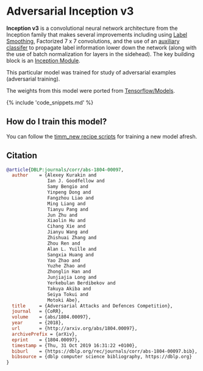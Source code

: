 # Adversarial Inception v3

**Inception v3** is a convolutional neural network architecture from the Inception family that makes several improvements including using [Label Smoothing](https://paperswithcode.com/method/label-smoothing), Factorized 7 x 7 convolutions, and the use of an [auxiliary classifer](https://paperswithcode.com/method/auxiliary-classifier) to propagate label information lower down the network (along with the use of batch normalization for layers in the sidehead). The key building block is an [Inception Module](https://paperswithcode.com/method/inception-v3-module).

This particular model was trained for study of adversarial examples (adversarial training).

The weights from this model were ported from [Tensorflow/Models](https://github.com/tensorflow/models).

{% include 'code_snippets.md' %}

## How do I train this model?

You can follow the [timm_new recipe scripts](https://rwightman.github.io/pytorch-image-models/scripts/) for training a new model afresh.

## Citation

```BibTeX
@article{DBLP:journals/corr/abs-1804-00097,
  author    = {Alexey Kurakin and
               Ian J. Goodfellow and
               Samy Bengio and
               Yinpeng Dong and
               Fangzhou Liao and
               Ming Liang and
               Tianyu Pang and
               Jun Zhu and
               Xiaolin Hu and
               Cihang Xie and
               Jianyu Wang and
               Zhishuai Zhang and
               Zhou Ren and
               Alan L. Yuille and
               Sangxia Huang and
               Yao Zhao and
               Yuzhe Zhao and
               Zhonglin Han and
               Junjiajia Long and
               Yerkebulan Berdibekov and
               Takuya Akiba and
               Seiya Tokui and
               Motoki Abe},
  title     = {Adversarial Attacks and Defences Competition},
  journal   = {CoRR},
  volume    = {abs/1804.00097},
  year      = {2018},
  url       = {http://arxiv.org/abs/1804.00097},
  archivePrefix = {arXiv},
  eprint    = {1804.00097},
  timestamp = {Thu, 31 Oct 2019 16:31:22 +0100},
  biburl    = {https://dblp.org/rec/journals/corr/abs-1804-00097.bib},
  bibsource = {dblp computer science bibliography, https://dblp.org}
}
```

<!--
Type: model-index
Collections:
- Name: Adversarial Inception v3
  Paper:
    Title: Adversarial Attacks and Defences Competition
    URL: https://paperswithcode.com/paper/adversarial-attacks-and-defences-competition
Models:
- Name: adv_inception_v3
  In Collection: Adversarial Inception v3
  Metadata:
    FLOPs: 7352418880
    Parameters: 23830000
    File Size: 95549439
    Architecture:
    - 1x1 Convolution
    - Auxiliary Classifier
    - Average Pooling
    - Average Pooling
    - Batch Normalization
    - Convolution
    - Dense Connections
    - Dropout
    - Inception-v3 Module
    - Max Pooling
    - ReLU
    - Softmax
    Tasks:
    - Image Classification
    Training Data:
    - ImageNet
    ID: adv_inception_v3
    Crop Pct: '0.875'
    Image Size: '299'
    Interpolation: bicubic
  Code: https://github.com/rwightman/pytorch-image-models/blob/d8e69206be253892b2956341fea09fdebfaae4e3/timm_new/models/inception_v3.py#L456
  Weights: https://github.com/rwightman/pytorch-image-models/releases/download/v0.1-weights/adv_inception_v3-9e27bd63.pth
  Results:
  - Task: Image Classification
    Dataset: ImageNet
    Metrics:
      Top 1 Accuracy: 77.58%
      Top 5 Accuracy: 93.74%
-->

